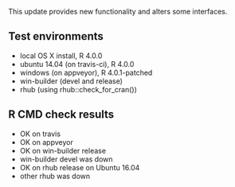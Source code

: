 
This update provides new functionality and alters some interfaces.

## Test environments

* local OS X install, R 4.0.0
* ubuntu 14.04 (on travis-ci), R 4.0.0
* windows (on appveyor), R 4.0.1-patched
* win-builder (devel and release)
* rhub (using rhub::check_for_cran())

## R CMD check results

* OK on travis
* OK on appveyor
* OK on win-builder release
* win-builder devel was down
* OK on rhub release on Ubuntu 16.04
* other rhub was down
